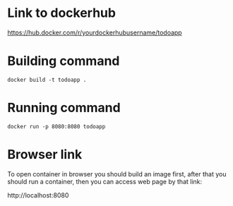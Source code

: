 # Link to dockerhub
https://hub.docker.com/r/yourdockerhubusername/todoapp

# Building command
```
docker build -t todoapp .
```
# Running command
```
docker run -p 8080:8080 todoapp
```

# Browser link
To open container in browser you should build an image first, after that you should run a container, 
then you can access web page by that link:

http://localhost:8080
